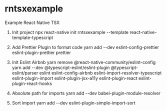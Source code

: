 # rntsxexample

Example React Native TSX

1. Init project
   npx react-native init rntsxexample --template react-native-template-typescript

2. Add Prettier Plugin to format code
   yarn add --dev eslint-config-prettier eslint-plugin-prettier prettier

3. Init Eslint Airbnb
   yarn remove @react-native-community/eslint-config
   yarn add --dev @typescript-eslint/eslint-plugin @typescript-eslint/parser eslint eslint-config-airbnb eslint-import-resolver-typescript eslint-plugin-import eslint-plugin-jsx-a11y eslint-plugin-react eslint-plugin-react-hooks

4. Absolute path for imports
   yarn add --dev babel-plugin-module-resolver

5. Sort import
   yarn add --dev eslint-plugin-simple-import-sort

